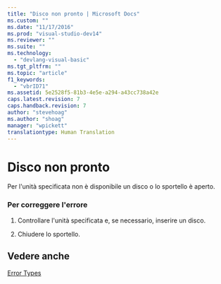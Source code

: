 ```yaml
---
title: "Disco non pronto | Microsoft Docs"
ms.custom: ""
ms.date: "11/17/2016"
ms.prod: "visual-studio-dev14"
ms.reviewer: ""
ms.suite: ""
ms.technology: 
  - "devlang-visual-basic"
ms.tgt_pltfrm: ""
ms.topic: "article"
f1_keywords: 
  - "vbrID71"
ms.assetid: 5e2528f5-81b3-4e5e-a294-a43cc738a42e
caps.latest.revision: 7
caps.handback.revision: 7
author: "stevehoag"
ms.author: "shoag"
manager: "wpickett"
translationtype: Human Translation
---
```

# Disco non pronto
Per l'unità specificata non è disponibile un disco o lo sportello è aperto.  
  
### Per correggere l'errore  
  
1.  Controllare l'unità specificata e, se necessario, inserire un disco.  
  
2.  Chiudere lo sportello.  
  
## Vedere anche  
 [Error Types](../../visual-basic/programming-guide/language-features/error-types.md)